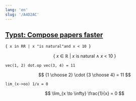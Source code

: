 ```yaml
---
lang: 'en'
slug: '/A4D2AC'
---
```


## [Typst: Compose papers faster](https://typst.app/)

```
{ x in RR | x "is natural"and x < 10 }
```

$$
\{~x~\in~\mathbb{R}~|~x~\text{is natural}~\land~x~<~10~\}
$$

```
vec(1, 2) dot.op vec(3, 4) = 11
```

$$
{1 \choose 2} \cdot {3 \choose 4} = 11
$$

```
lim_(x->oo) 1/x = 0
```

$$
\lim_{x \to \infty} \frac{1}{x} = 0
$$
